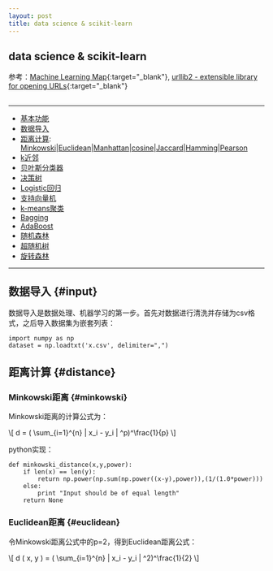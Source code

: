 ```yaml
---
layout: post
title: data science & scikit-learn
---
```


<script type="text/javascript" src="{{site.baseurl}}/MathJax-2.7.0/MathJax.js?config=TeX-AMS-MML_HTMLorMML"></script>

## data science & scikit-learn

参考：[Machine Learning Map][ref1]{:target="_blank"}, [urllib2 - extensible library for opening URLs][ref2]{:target="_blank"}

[ref1]:http://scikit-learn.org/stable/tutorial/machine_learning_map/index.html
[ref2]:https://docs.python.org/2/library/urllib2.html

<h2 id="top"></h2>

***

*   [基本功能](#basic)
*   [数据导入](#input)
*   [距离计算](#distance): [Minkowski](#cover)\|[Euclidean](#euclidean)\|[Manhattan](#manhattan)\|[cosine](#cosine)\|[Jaccard](#jaccard)\|[Hamming](#hamming)\|[Pearson](#pearson)
*   [k近邻](#knn)
*   [贝叶斯分类器](#proxy)
*   [决策树](#timeout)
*   [Logistic回归](#error)
*   [支持向量机](#error)
*   [k-means聚类](#error)
*   [Bagging](#error)
*   [AdaBoost](#error)
*   [随机森林](#error)
*   [超随机树](#error)
*   [旋转森林](#error)


***

## 数据导入 {#input}

数据导入是数据处理、机器学习的第一步。首先对数据进行清洗并存储为csv格式，之后导入数据集为嵌套列表：

    import numpy as np
    dataset = np.loadtxt('x.csv', delimiter=",")

## 距离计算 {#distance}

### Minkowski距离 {#minkowski}

Minkowski距离的计算公式为：

\\[ d = ( \sum_{i=1}^{n} | x_i - y_i | ^p)^\frac{1}{p} \\]

python实现：

    def minkowski_distance(x,y,power):
        if len(x) == len(y):
            return np.power(np.sum(np.power((x-y),power)),(1/(1.0*power)))
        else:
            print "Input should be of equal length"
        return None

### Euclidean距离 {#euclidean}

令Minkowski距离公式中的p=2，得到Euclidean距离公式：

\\[ d ( x, y ) = ( \sum_{i=1}^{n} | x_i - y_i | ^2)^\frac{1}{2} \\]

